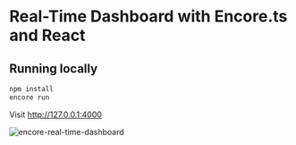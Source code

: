 # Real-Time Dashboard with Encore.ts and React

## Running locally
```bash
npm install
encore run
```
Visit http://127.0.0.1:4000



![encore-real-time-dashboard](https://github.com/user-attachments/assets/02476c09-a3f3-4d13-9621-1ac9b420a9c0)
